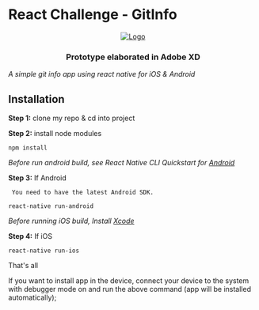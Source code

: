 # React Challenge - GitInfo

<p align="center">
  <a href="https://rocketseat.com.br">
    <img src="https://i.imgur.com/Dk91Wa7.png" alt="Logo">
  </a>

  <h3 align="center">Prototype elaborated in Adobe XD</h3>
</p>

_A simple git info app using react native for iOS & Android_

## Installation

**Step 1:** clone my repo & cd into project

**Step 2:** install node modules

```
npm install
```

_Before run android build, see React Native CLI Quickstart for [Android](https://facebook.github.io/react-native/docs/android-setup.html)_

**Step 3:** If Android

     You need to have the latest Android SDK.

```
react-native run-android
```

_Before running iOS build, Install [Xcode](https://developer.apple.com/xcode/download/)_

**Step 4:** If iOS

```
react-native run-ios
```

That's all

If you want to install app in the device, connect your device to the system with debugger mode on and run the above command (app will be installed automatically);
